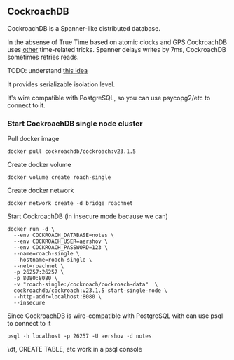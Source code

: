 ## CockroachDB

CockroachDB is a Spanner-like distributed database.

In the absense of True Time based on atomic clocks and GPS CockroachDB uses
[other](https://www.cockroachlabs.com/blog/living-without-atomic-clocks/) time-related tricks.
Spanner delays writes by 7ms, CockroachDB sometimes retries reads.

TODO: understand [this idea](https://cockroachlabs.com/blog/living-without-atomic-clocks/#how-does-cockroachdb-choose-transaction-timestamps)

It provides serializable isolation level.

It's wire compatible with PostgreSQL, so you can use psycopg2/etc to connect to it.

### Start CockroachDB single node cluster

Pull docker image
```shell
docker pull cockroachdb/cockroach:v23.1.5
```

Create docker volume
```shell
docker volume create roach-single
```

Create docker network
```shell
docker network create -d bridge roachnet
```

Start CockroachDB (in insecure mode because we can)
```shell
docker run -d \
  --env COCKROACH_DATABASE=notes \
  --env COCKROACH_USER=aershov \
  --env COCKROACH_PASSWORD=123 \
  --name=roach-single \
  --hostname=roach-single \
  --net=roachnet \
  -p 26257:26257 \
  -p 8080:8080 \
  -v "roach-single:/cockroach/cockroach-data"  \
  cockroachdb/cockroach:v23.1.5 start-single-node \
  --http-addr=localhost:8080 \
  --insecure
```

Since CockroachDB is wire-compatible with PostgreSQL with can use psql to connect to it
```shell
psql -h localhost -p 26257 -U aershov -d notes
```

\dt, CREATE TABLE, etc work in a psql console 